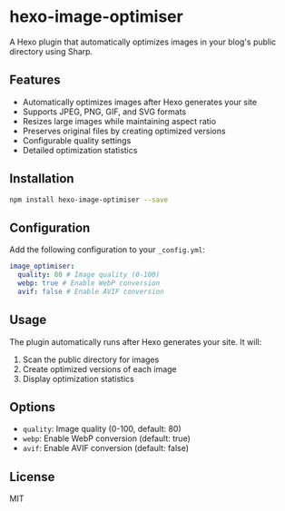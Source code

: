 # hexo-image-optimiser

A Hexo plugin that automatically optimizes images in your blog's public directory using Sharp.

## Features

- Automatically optimizes images after Hexo generates your site
- Supports JPEG, PNG, GIF, and SVG formats
- Resizes large images while maintaining aspect ratio
- Preserves original files by creating optimized versions
- Configurable quality settings
- Detailed optimization statistics

## Installation

```bash
npm install hexo-image-optimiser --save
```

## Configuration

Add the following configuration to your `_config.yml`:

```yaml
image_optimiser:
  quality: 80 # Image quality (0-100)
  webp: true # Enable WebP conversion
  avif: false # Enable AVIF conversion
```

## Usage

The plugin automatically runs after Hexo generates your site. It will:

1. Scan the public directory for images
2. Create optimized versions of each image
3. Display optimization statistics

## Options

- `quality`: Image quality (0-100, default: 80)
- `webp`: Enable WebP conversion (default: true)
- `avif`: Enable AVIF conversion (default: false)

## License

MIT
